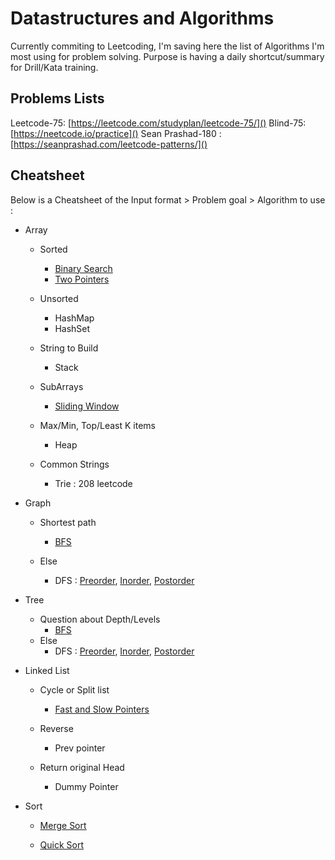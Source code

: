 # Datastructures and Algorithms
Currently commiting to Leetcoding, I'm saving here the list of Algorithms I'm most using for problem solving.
Purpose is having a daily shortcut/summary for Drill/Kata training.

## Problems Lists
Leetcode-75: [https://leetcode.com/studyplan/leetcode-75/]()
Blind-75: [https://neetcode.io/practice]()
Sean Prashad-180 : [https://seanprashad.com/leetcode-patterns/]()

## Cheatsheet
Below is a Cheatsheet of the Input format > Problem goal > Algorithm to use :

- Array
    - Sorted
        - [Binary Search](binary_search.py)
        - [Two Pointers](two_pointers_reverse.py)

    - Unsorted
        - HashMap
        - HashSet

    - String to Build
        - Stack

    - SubArrays
        - [Sliding Window](sliding_window.py)
    
    - Max/Min, Top/Least K items
        - Heap
    
    - Common Strings
        - Trie : 208 leetcode

- Graph
    - Shortest path
        - [BFS](BFS.py)
    
    - Else
        - DFS : [Preorder](DFS_preorder.py), [Inorder](DFS_inorder.py), [Postorder](DFS_postorder.py)

- Tree
    - Question about Depth/Levels
        - [BFS](BFS.py)
    - Else
        - DFS : [Preorder](DFS_preorder.py), [Inorder](DFS_inorder.py), [Postorder](DFS_postorder.py)

- Linked List
    - Cycle or Split list
        - [Fast and Slow Pointers](slow_fast_pointer.py)
    
    - Reverse
        - Prev pointer
    
    - Return original Head
        - Dummy Pointer

- Sort
    - [Merge Sort](merge_sort.py)

    - [Quick Sort](quick_sort.py)
